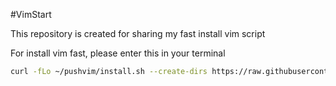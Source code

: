 #VimStart

This repository is created for sharing my fast install vim script

For install vim fast, please enter this in your terminal

```bash
curl -fLo ~/pushvim/install.sh --create-dirs https://raw.githubusercontent.com/username77177/vimstart/master/vimstart.sh && bash ~/pushvim/install.sh
```
